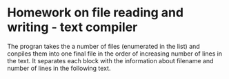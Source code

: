 # Homework on file reading and writing - text compiler

The progran takes the a number of files (enumerated in the list) and conpiles them into one final file in the order of increasing number of lines in the text. It separates each block with the information about filename and number of lines in the following text. 